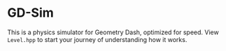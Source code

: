 # GD-Sim

This is a physics simulator for Geometry Dash, optimized for speed. View `Level.hpp` to start your journey of understanding how it works.
